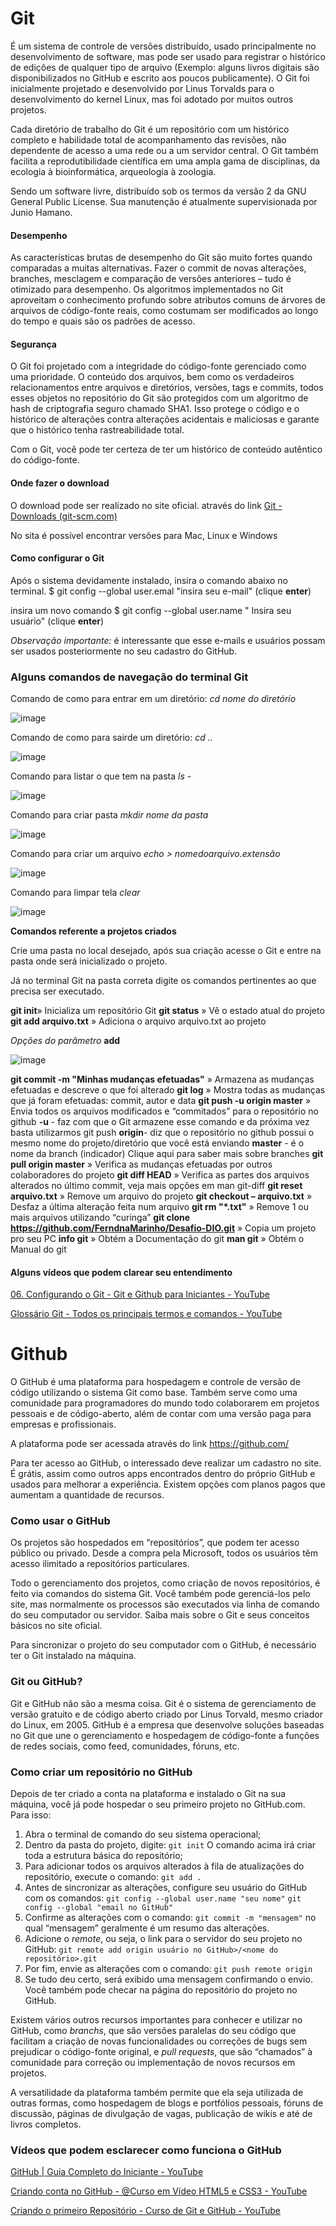 # Git

É um sistema de controle de versões distribuído, usado principalmente no desenvolvimento de software, mas pode ser usado para registrar o histórico de edições de qualquer tipo de arquivo (Exemplo: alguns livros digitais são disponibilizados no GitHub e escrito aos poucos publicamente). O Git foi inicialmente projetado e desenvolvido por Linus Torvalds para o desenvolvimento do kernel Linux, mas foi adotado por muitos outros projetos.

Cada diretório de trabalho do Git é um repositório com um histórico completo e habilidade total de acompanhamento das revisões, não dependente de acesso a uma rede ou a um servidor central. O Git também facilita a reprodutibilidade científica em uma ampla gama de disciplinas, da ecologia à bioinformática, arqueologia à zoologia.

Sendo um software livre, distribuído sob os termos da versão 2 da GNU General Public License. Sua manutenção é atualmente supervisionada por Junio Hamano.



#### Desempenho

As características brutas de desempenho do Git são muito fortes quando comparadas a muitas alternativas. Fazer o commit de novas alterações, branches, mesclagem e comparação de versões anteriores – tudo é otimizado para desempenho. Os algoritmos implementados no Git aproveitam o conhecimento profundo sobre atributos comuns de árvores de arquivos de código-fonte reais, como costumam ser modificados ao longo do tempo e quais são os padrões de acesso.



#### Segurança

O Git foi projetado com a integridade do código-fonte gerenciado como uma prioridade. O conteúdo dos arquivos, bem como os verdadeiros relacionamentos entre arquivos e diretórios, versões, tags e commits, todos esses objetos no repositório do Git são protegidos com um algoritmo de hash de criptografia seguro chamado SHA1. Isso protege o código e o histórico de alterações contra alterações acidentais e maliciosas e garante que o histórico tenha rastreabilidade total.

Com o Git, você pode ter certeza de ter um histórico de conteúdo autêntico do código-fonte.



#### Onde fazer o download

O download pode ser realizado no site oficial. através do link [Git - Downloads (git-scm.com)](https://git-scm.com/downloads)

No sita é possível encontrar versões para Mac, Linux e Windows



#### Como configurar o Git

Após o sistema devidamente instalado, insira o comando abaixo no terminal.
$ git config --global user.emal  "insira seu e-mail" (clique **enter**)

insira um novo comando
$ git config --global user.name " Insira seu usuário" (clique **enter**)

*Observação importante:* é interessante que esse e-mails e usuários possam ser usados posteriormente no seu cadastro do GitHub.



### Alguns comandos de navegação do terminal Git

Comando de como para entrar em um diretório: 
*cd nome do diretório*

![image](https://user-images.githubusercontent.com/105069533/168433402-5b90148b-6f7c-481c-a3f0-e6eb3e9726eb.png)

Comando de como para sairde um diretório:
*cd ..*

![image](https://user-images.githubusercontent.com/105069533/168433980-7355b032-8d5f-4282-9f65-a16199ae199a.png)

Comando para listar o que tem na pasta 
*ls -*

![image](https://user-images.githubusercontent.com/105069533/168435270-1477f38a-92a6-4fa7-8c5c-4f0396e4a43f.png)



Comando para criar pasta 
*mkdir nome da pasta*

![image](https://user-images.githubusercontent.com/105069533/168435797-888d12dd-cdc2-427f-b727-ecf6ffa66b96.png)

Comando para criar um arquivo
*echo > nomedoarquivo.extensão*

![image](https://user-images.githubusercontent.com/105069533/168436503-3ff1def1-d5aa-40a0-8589-c40687209676.png)

Comando para limpar tela
*clear*

![image](https://user-images.githubusercontent.com/105069533/168436814-0251d84f-f1f6-4670-b70c-6a35cb3ea60e.png)



**Comandos referente a projetos criados**

Crie uma pasta no local desejado, após sua criação acesse o Git e entre na pasta onde será inicializado o projeto.

Já no terminal Git na pasta correta digite os comandos pertinentes ao que precisa ser executado.

**git init**» Inicializa um repositório Git
**git status** » Vê o estado atual do projeto
**git add arquivo.txt** » Adiciona o arquivo arquivo.txt ao projeto

*Opções do parâmetro* **add**

![image](https://user-images.githubusercontent.com/105069533/168439071-73a9a84f-5e9a-48a5-9730-386144f82b17.png)

**git commit -m "Minhas mudanças efetuadas"** » Armazena as mudanças efetuadas e descreve o que foi alterado
**git log** » Mostra todas as mudanças que já foram efetuadas: commit, autor e data
**git push -u origin master** » Envia todos os arquivos modificados e “commitados” para o repositório no github
                    **-u** - faz com que o Git armazene esse comando e da próxima vez basta utilizarmos git push
                    **origin**- diz que o repositório no github possui o mesmo nome do projeto/diretório que você está enviando
                     **master** - é o nome da branch (indicador) Clique aqui para saber mais sobre branches
**git pull origin master** » Verifica as mudanças efetuadas por outros colaboradores do projeto
**git diff HEAD** » Verifica as partes dos arquivos alterados no último commit, veja mais opções em man git-diff
**git reset arquivo.txt** » Remove um arquivo do projeto
**git checkout – arquivo.txt** » Desfaz a última alteração feita num arquivo
**git rm "*.txt"** » Remove 1 ou mais arquivos utilizando “curinga”
**git clone https://github.com/FerndnaMarinho/Desafio-DIO.git** » Copia um projeto pro seu PC
**info git** » Obtém a Documentação do git
**man git** » Obtém o Manual do git



#### Alguns vídeos que podem clarear seu entendimento

[06. Configurando o Git - Git e Github para Iniciantes - YouTube](https://www.youtube.com/watch?v=QF0Cdd8ApRk)

[Glossário Git - Todos os principais termos e comandos - YouTube](https://www.youtube.com/watch?v=3SNVz4B1cE0)



# Github 

O GitHub é uma plataforma para hospedagem e controle de versão de código utilizando o sistema Git como base. Também serve como uma comunidade para programadores do mundo todo colaborarem em projetos pessoais e de código-aberto, além de contar com uma versão paga para empresas e profissionais.

A plataforma pode ser acessada através do link https://github.com/

Para ter acesso ao GitHub, o interessado deve realizar um cadastro no site. É grátis, assim como outros apps encontrados dentro do próprio GitHub e usados para melhorar a experiência. Existem opções com planos pagos que aumentam a quantidade de recursos.

### Como usar o GitHub

Os projetos são hospedados em “repositórios”, que podem ter acesso público ou privado. Desde a compra pela Microsoft, todos os usuários têm acesso ilimitado a repositórios particulares.

Todo o gerenciamento dos projetos, como criação de novos repositórios, é feito via comandos do sistema Git. Você também pode gerenciá-los pelo site, mas normalmente os processos são executados via linha de comando do seu computador ou servidor. Saiba mais sobre o Git e seus conceitos básicos no site oficial.

Para sincronizar o projeto do seu computador com o GitHub, é necessário ter o Git instalado na máquina. 

### Git ou GitHub?

Git e GitHub não são a mesma coisa. Git é o sistema de gerenciamento de versão gratuito e de código aberto criado por Linus Torvald, mesmo criador do Linux, em 2005. GitHub é a empresa que desenvolve soluções baseadas no Git que une o gerenciamento e hospedagem de código-fonte a funções de redes sociais, como feed, comunidades, fóruns, etc.

### Como criar um repositório no GitHub

Depois de ter criado a conta na plataforma e instalado o Git na sua máquina, você já pode hospedar o seu primeiro projeto no GitHub.com. Para isso:

1. Abra o terminal de comando do seu sistema operacional;
2. Dentro da pasta do projeto, digite: `git init`
   O comando acima irá criar toda a estrutura básica do repositório;
3. Para adicionar todos os arquivos alterados à fila de atualizações do repositório, execute o comando: `git add .`
4. Antes de sincronizar as alterações, configure seu usuário do GitHub com os comandos:
   `git config --global user.name "seu nome"`
   `git config --global "email no GitHub"`
5. Confirme as alterações com o comando: `git commit -m "mensagem"`
   no qual “mensagem” geralmente é um resumo das alterações.
6. Adicione o *remote*, ou seja, o link para o servidor do seu projeto no GitHub:
   `git remote add origin usuário no GitHub>/<nome do repositório>.git`
7. Por fim, envie as alterações com o comando:
   `git push remote origin`
8. Se tudo deu certo, será exibido uma mensagem confirmando o envio. Você também pode checar na página do repositório do projeto no GitHub.

Existem vários outros recursos importantes para conhecer e utilizar no GitHub, como *branchs*, que são versões paralelas do seu código que facilitam a criação de novas funcionalidades ou correções de bugs sem prejudicar o código-fonte original, e *pull requests*, que são “chamados” à comunidade para correção ou implementação de novos recursos em projetos.

A versatilidade da plataforma também permite que ela seja utilizada de outras formas, como hospedagem de blogs e portfólios pessoais, fóruns de discussão, páginas de divulgação de vagas, publicação de wikis e até de livros completos. 



### Vídeos que podem esclarecer como funciona o GitHub

[GitHub | Guia Completo do Iniciante - YouTube](https://www.youtube.com/watch?v=UbJLOn1PAKw)

[Criando conta no GitHub - @Curso em Vídeo HTML5 e CSS3 - YouTube](https://www.youtube.com/watch?v=1QTi8nIlK1o)

[Criando o primeiro Repositório - Curso de Git e GitHub - YouTube](https://www.youtube.com/watch?v=5BYm7UdCrX0)








